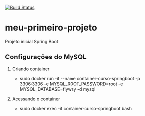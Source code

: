 [![Build Status](https://app.travis-ci.com/dlv/meu-primeiro-projeto.svg?branch=master)](https://app.travis-ci.com/dlv/meu-primeiro-projeto)

# meu-primeiro-projeto
Projeto inicial Spring Boot

## Configurações do MySQL

1. Criando container
	- sudo docker run -it --name container-curso-springboot -p 3306:3306 -e MYSQL_ROOT_PASSWORD=root -e MYSQL_DATABASE=flyway -d mysql

2. Acessando o container
	- sudo docker exec -it container-curso-springboot bash